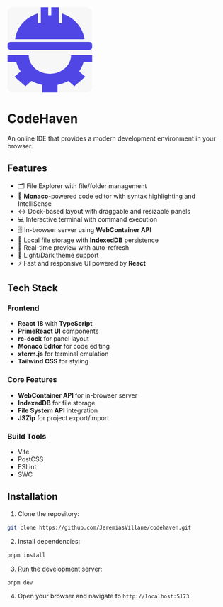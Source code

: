 <img src="public/android-chrome-192x192.png" />

# CodeHaven

An online IDE that provides a modern development environment in your browser.

## Features

- 🗂️ File Explorer with file/folder management
- 📝 **Monaco**-powered code editor with syntax highlighting and IntelliSense
- ↔️ Dock-based layout with draggable and resizable panels
- 💻 Interactive terminal with command execution
- 🗄️ In-browser server using **WebContainer API**
- 💾 Local file storage with **IndexedDB** persistence
- 🎯 Real-time preview with auto-refresh
- 🌙 Light/Dark theme support
- ⚡ Fast and responsive UI powered by **React**

## Tech Stack

### Frontend

- **React 18** with **TypeScript**
- **PrimeReact UI** components
- **rc-dock** for panel layout
- **Monaco Editor** for code editing
- **xterm.js** for terminal emulation
- **Tailwind CSS** for styling

### Core Features

- **WebContainer API** for in-browser server
- **IndexedDB** for file storage
- **File System API** integration
- **JSZip** for project export/import

### Build Tools

- Vite
- PostCSS
- ESLint
- SWC

## Installation

1. Clone the repository:

```bash
git clone https://github.com/JeremiasVillane/codehaven.git
```

2. Install dependencies:

```bash
pnpm install
```

3. Run the development server:

```bash
pnpm dev
```

4. Open your browser and navigate to `http://localhost:5173`
